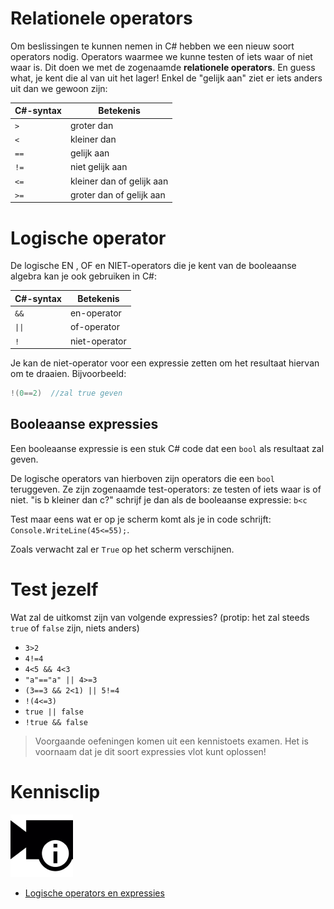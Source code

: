 # Relationele operators
Om beslissingen te kunnen nemen in C# hebben we een nieuw soort operators nodig. Operators waarmee we kunne testen of iets waar of niet waar is. Dit doen we met de zogenaamde **relationele operators**. En guess what, je kent die al van uit het lager! Enkel de "gelijk aan" ziet er iets anders uit dan we gewoon zijn:


| C#-syntax| Betekenis| 
| ---------| ---------
| ``>`` |groter dan| 
| ``<`` |kleiner dan| 
| ``==`` |gelijk aan | 
| ``!=`` |niet gelijk aan| 
| ``<=`` |kleiner dan of gelijk aan| 
| ``>=`` |groter dan of gelijk aan| 

# Logische operator
De logische EN , OF en NIET-operators die je kent van de booleaanse algebra kan je ook gebruiken in C#:

| C#-syntax| Betekenis| 
| ---------| ---------| 
| ``&&`` |en-operator| 
| <code>&#124;&#124;</code> |of-operator| 
| ``!``  |niet-operator| 

Je kan de niet-operator voor een expressie zetten om het resultaat hiervan om te draaien. Bijvoorbeeld:
```csharp
!(0==2)  //zal true geven
```
## Booleaanse expressies

Een booleaanse expressie is een stuk C# code dat een ``bool`` als resultaat zal geven. 

De logische operators van hierboven zijn operators die een ``bool`` teruggeven. Ze zijn zogenaamde test-operators: ze testen of iets waar is of niet. 
"is b kleiner dan c?" schrijf je dan als de booleaanse expressie: ``b<c``

Test maar eens wat er op je scherm komt als je in code schrijft: ``Console.WriteLine(45<=55);``. 

Zoals verwacht zal er ``True`` op het scherm verschijnen.


# Test jezelf
Wat zal de uitkomst zijn van volgende expressies? (protip: het zal steeds ``true`` of ``false`` zijn, niets anders)
* ``3>2  ``
* ``4!=4`` 
* ``4<5 && 4<3 ``
* ``"a"=="a" || 4>=3  ``
* ``(3==3 && 2<1) || 5!=4 ``
* ``!(4<=3) ``
* ``true || false ``
* ``!true && false ``

>Voorgaande oefeningen komen uit een kennistoets examen. Het is voornaam dat je dit soort expressies vlot kunt oplossen!

# Kennisclip
![](../assets/infoclip.png)
* [Logische operators en expressies ](https://ap.cloud.panopto.eu/Panopto/Pages/Viewer.aspx?id=4602c8f9-1540-427e-8fd8-a91100bc3abb)
